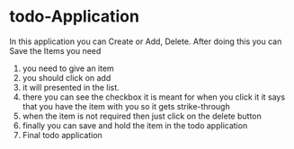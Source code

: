 # todo-Application
In this application you can Create or Add, Delete. After doing this you can Save the Items you need

1. you need to give an item
2. you should click on add
3. it will presented in the list.
4. there you can see the checkbox it is meant for when you click it it says that you have the item with you so it gets strike-through
5. when the item is not required then just click on the delete button
6. finally you can save and hold the item in the todo application
7. Final todo application
